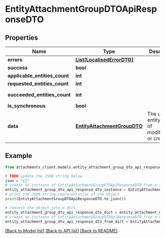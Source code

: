 # EntityAttachmentGroupDTOApiResponseDTO


## Properties

Name | Type | Description | Notes
------------ | ------------- | ------------- | -------------
**errors** | [**List[LocalisedErrorDTO]**](LocalisedErrorDTO.md) |  | [optional] 
**success** | **bool** |  | [optional] 
**applicable_entities_count** | **int** |  | [optional] 
**requested_entities_count** | **int** |  | [optional] 
**succeeded_entities_count** | **int** |  | [optional] [readonly] 
**is_synchronous** | **bool** |  | [optional] 
**data** | [**EntityAttachmentGroupDTO**](EntityAttachmentGroupDTO.md) | The updated entity in case of modifications or creation | [optional] 

## Example

```python
from attachments_client.models.entity_attachment_group_dto_api_response_dto import EntityAttachmentGroupDTOApiResponseDTO

# TODO update the JSON string below
json = "{}"
# create an instance of EntityAttachmentGroupDTOApiResponseDTO from a JSON string
entity_attachment_group_dto_api_response_dto_instance = EntityAttachmentGroupDTOApiResponseDTO.from_json(json)
# print the JSON string representation of the object
print(EntityAttachmentGroupDTOApiResponseDTO.to_json())

# convert the object into a dict
entity_attachment_group_dto_api_response_dto_dict = entity_attachment_group_dto_api_response_dto_instance.to_dict()
# create an instance of EntityAttachmentGroupDTOApiResponseDTO from a dict
entity_attachment_group_dto_api_response_dto_from_dict = EntityAttachmentGroupDTOApiResponseDTO.from_dict(entity_attachment_group_dto_api_response_dto_dict)
```
[[Back to Model list]](../README.md#documentation-for-models) [[Back to API list]](../README.md#documentation-for-api-endpoints) [[Back to README]](../README.md)


